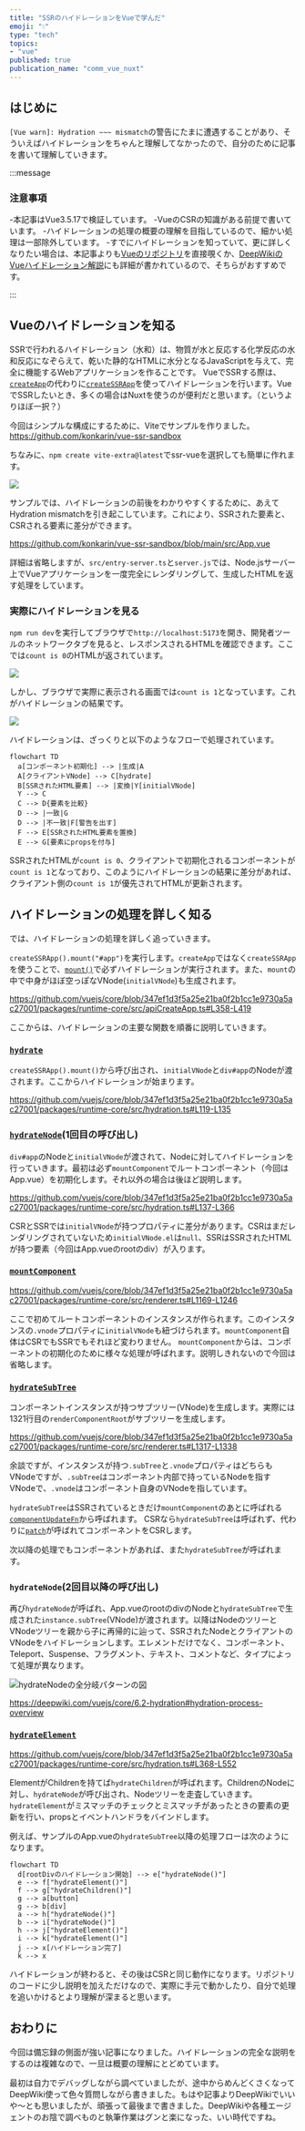 ```yaml
---
title: "SSRのハイドレーションをVueで学んだ"
emoji: "💧"
type: "tech"
topics:
- "vue"
published: true
publication_name: "comm_vue_nuxt"
---
```


## はじめに

`[Vue warn]: Hydration ~~~ mismatch`の警告にたまに遭遇することがあり、そういえばハイドレーションをちゃんと理解してなかったので、自分のために記事を書いて理解していきます。

:::message

### 注意事項

-本記事はVue3.5.17で検証しています。
-VueのCSRの知識がある前提で書いています。
-ハイドレーションの処理の概要の理解を目指しているので、細かい処理は一部除外しています。
-すでにハイドレーションを知っていて、更に詳しくなりたい場合は、本記事よりも[Vueのリポジトリ](https://github.com/vuejs/core)を直接覗くか、[DeepWikiのVueハイドレーション解説](https://deepwiki.com/vuejs/core/6.2-hydration)にも詳細が書かれているので、そちらがおすすめです。

:::

## Vueのハイドレーションを知る

SSRで行われるハイドレーション（水和）は、物質が水と反応する化学反応の水和反応になぞらえて、乾いた静的なHTMLに水分となるJavaScriptを与えて、完全に機能するWebアプリケーションを作ることです。
VueでSSRする際は、[`createApp`](https://ja.vuejs.org/api/application#createapp)の代わりに[`createSSRApp`](https://ja.vuejs.org/api/application#createssrapp)を使ってハイドレーションを行います。VueでSSRしたいとき、多くの場合はNuxtを使うのが便利だと思います。（というよりほぼ一択？）

今回はシンプルな構成にするために、Viteでサンプルを作りました。
https://github.com/konkarin/vue-ssr-sandbox

ちなみに、`npm create vite-extra@latest`でssr-vueを選択しても簡単に作れます。

![](/images/vue-ssr-hydration/create-vite-extra.png)

サンプルでは、ハイドレーションの前後をわかりやすくするために、あえてHydration mismatchを引き起こしています。これにより、SSRされた要素と、CSRされる要素に差分ができます。

https://github.com/konkarin/vue-ssr-sandbox/blob/main/src/App.vue

詳細は省略しますが、`src/entry-server.ts`と`server.js`では、Node.jsサーバー上でVueアプリケーションを一度完全にレンダリングして、生成したHTMLを返す処理をしています。

### 実際にハイドレーションを見る

`npm run dev`を実行してブラウザで`http://localhost:5173`を開き、開発者ツールのネットワークタブを見ると、レスポンスされるHTMLを確認できます。ここでは`count is 0`のHTMLが返されています。

![](/images/vue-ssr-hydration/ssr-response-html.png)

しかし、ブラウザで実際に表示される画面では`count is 1`となっています。これがハイドレーションの結果です。

![](/images/vue-ssr-hydration/localhost.png)

ハイドレーションは、ざっくりと以下のようなフローで処理されています。

```mermaid
flowchart TD
  a[コンポーネント初期化] --> |生成|A
  A[クライアントVNode] --> C[hydrate]
  B[SSRされたHTML要素] --> |変換|Y[initialVNode]
  Y --> C
  C --> D{要素を比較}
  D --> |一致|G
  D --> |不一致|F[警告を出す]
  F --> E[SSRされたHTML要素を置換]
  E --> G[要素にpropsを付与]
```

SSRされたHTMLが`count is 0`、クライアントで初期化されるコンポーネントが`count is 1`となっており、このようにハイドレーションの結果に差分があれば、クライアント側の`count is 1`が優先されてHTMLが更新されます。

## ハイドレーションの処理を詳しく知る

では、ハイドレーションの処理を詳しく追っていきます。

`createSSRApp().mount("#app")`を実行します。`createApp`ではなく`createSSRApp`を使うことで、[`mount()`](https://github.com/vuejs/core/blob/347ef1d3f5a25e21ba0f2b1cc1e9730a5ac27001/packages/runtime-core/src/apiCreateApp.ts#L358-L419)で必ずハイドレーションが実行されます。また、`mount`の中で中身がほぼ空っぽなVNode(`initialVNode`)も生成されます。

https://github.com/vuejs/core/blob/347ef1d3f5a25e21ba0f2b1cc1e9730a5ac27001/packages/runtime-core/src/apiCreateApp.ts#L358-L419

ここからは、ハイドレーションの主要な関数を順番に説明していきます。

### [`hydrate`](https://github.com/vuejs/core/blob/347ef1d3f5a25e21ba0f2b1cc1e9730a5ac27001/packages/runtime-core/src/hydration.ts#L119-L135)

`createSSRApp().mount()`から呼び出され、`initialVNode`と`div#app`のNodeが渡されます。ここからハイドレーションが始まります。

https://github.com/vuejs/core/blob/347ef1d3f5a25e21ba0f2b1cc1e9730a5ac27001/packages/runtime-core/src/hydration.ts#L119-L135

### [`hydrateNode`](https://github.com/vuejs/core/blob/347ef1d3f5a25e21ba0f2b1cc1e9730a5ac27001/packages/runtime-core/src/hydration.ts#L137-L366)(1回目の呼び出し)

`div#app`のNodeと`initialVNode`が渡されて、Nodeに対してハイドレーションを行っていきます。最初は必ず`mountComponent`でルートコンポーネント（今回はApp.vue）を初期化します。それ以外の場合は後ほど説明します。

https://github.com/vuejs/core/blob/347ef1d3f5a25e21ba0f2b1cc1e9730a5ac27001/packages/runtime-core/src/hydration.ts#L137-L366

CSRとSSRでは`initialVNode`が持つプロパティに差分があります。CSRはまだレンダリングされていないため`initialVNode.el`は`null`、SSRはSSRされたHTMLが持つ要素（今回はApp.vueのrootのdiv）が入ります。

### [`mountComponent`](https://github.com/vuejs/core/blob/347ef1d3f5a25e21ba0f2b1cc1e9730a5ac27001/packages/runtime-core/src/renderer.ts#L1169-L1246)

https://github.com/vuejs/core/blob/347ef1d3f5a25e21ba0f2b1cc1e9730a5ac27001/packages/runtime-core/src/renderer.ts#L1169-L1246

ここで初めてルートコンポーネントのインスタンスが作られます。このインスタンスの`.vnode`プロパティに`initialVNode`も紐づけられます。`mountComponent`自体はCSRでもSSRでもそれほど変わりません。
`mountComponent`からは、コンポーネントの初期化のために様々な処理が呼ばれます。説明しきれないので今回は省略します。

### [`hydrateSubTree`](https://github.com/vuejs/core/blob/347ef1d3f5a25e21ba0f2b1cc1e9730a5ac27001/packages/runtime-core/src/renderer.ts#L1317-L1338)

コンポーネントインスタンスが持つサブツリー(VNode)を生成します。実際には1321行目の`renderComponentRoot`がサブツリーを生成します。

https://github.com/vuejs/core/blob/347ef1d3f5a25e21ba0f2b1cc1e9730a5ac27001/packages/runtime-core/src/renderer.ts#L1317-L1338

余談ですが、インスタンスが持つ`.subTree`と`.vnode`プロパティはどちらもVNodeですが、`.subTree`はコンポーネント内部で持っているNodeを指すVNodeで、`.vnode`はコンポーネント自身のVNodeを指しています。

`hydrateSubTree`はSSRされているときだけ`mountComponent`のあとに呼ばれる[`componentUpdateFn`](https://github.com/vuejs/core/blob/347ef1d3f5a25e21ba0f2b1cc1e9730a5ac27001/packages/runtime-core/src/renderer.ts#L1288-L1561)から呼ばれます。
CSRなら`hydrateSubTree`は呼ばれず、代わりに[`patch`](https://github.com/vuejs/core/blob/347ef1d3f5a25e21ba0f2b1cc1e9730a5ac27001/packages/runtime-core/src/renderer.ts#L374-L491)が呼ばれてコンポーネントをCSRします。

次以降の処理でもコンポーネントがあれば、また`hydrateSubTree`が呼ばれます。

### `hydrateNode`(2回目以降の呼び出し)

再び`hydrateNode`が呼ばれ、App.vueのrootのdivのNodeと`hydrateSubTree`で生成された`instance.subTree`(VNode)が渡されます。以降はNodeのツリーとVNodeツリーを親から子に再帰的に辿って、SSRされたNodeとクライアントのVNodeをハイドレーションします。エレメントだけでなく、コンポーネント、Teleport、Suspense、フラグメント、テキスト、コメントなど、タイプによって処理が異なります。

![hydrateNodeの全分岐パターンの図](/images/vue-ssr-hydration/hydrateNode.png)

https://deepwiki.com/vuejs/core/6.2-hydration#hydration-process-overview

### [`hydrateElement`](https://github.com/vuejs/core/blob/347ef1d3f5a25e21ba0f2b1cc1e9730a5ac27001/packages/runtime-core/src/hydration.ts#L368-L552)

https://github.com/vuejs/core/blob/347ef1d3f5a25e21ba0f2b1cc1e9730a5ac27001/packages/runtime-core/src/hydration.ts#L368-L552

ElementがChildrenを持てば`hydrateChildren`が呼ばれます。ChildrenのNodeに対し、`hydrateNode`が呼び出され、Nodeツリーを走査していきます。`hydrateElement`がミスマッチのチェックとミスマッチがあったときの要素の更新を行い、propsとイベントハンドラをバインドします。

例えば、サンプルのApp.vueの`hydrateSubTree`以降の処理フローは次のようになります。

```mermaid
flowchart TD
  d[rootDivのハイドレーション開始] --> e["hydrateNode()"]
  e --> f["hydrateElement()"]
  f --> g["hydrateChildren()"]
  g --> a[button]
  g --> b[div]
  a --> h["hydrateNode()"]
  b --> i["hydrateNode()"]
  h --> j["hydrateElement()"]
  i --> k["hydrateElement()"]
  j --> x[ハイドレーション完了]
  k --> x
```

ハイドレーションが終わると、その後はCSRと同じ動作になります。リポジトリのコードに少し説明を加えただけなので、実際に手元で動かしたり、自分で処理を追いかけるとより理解が深まると思います。

## おわりに

今回は備忘録の側面が強い記事になりました。ハイドレーションの完全な説明をするのは複雑なので、一旦は概要の理解にとどめています。

最初は自力でデバッグしながら調べていましたが、途中からめんどくさくなってDeepWiki使って色々質問しながら書きました。もはや記事よりDeepWikiでいいや〜とも思いましたが、頑張って最後まで書きました。DeepWikiや各種エージェントのお陰で調べものと執筆作業はグンと楽になった、いい時代ですね。
